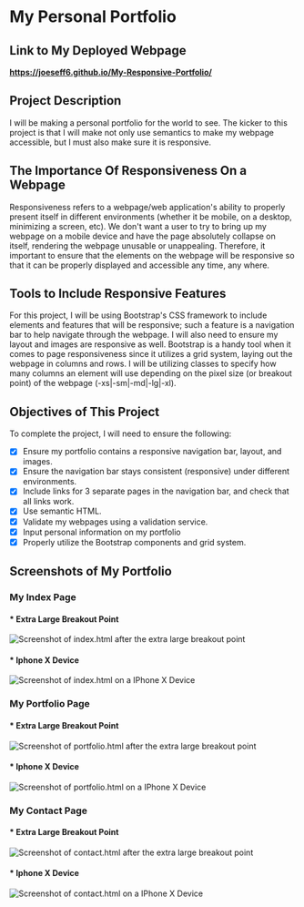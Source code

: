 # My Personal Portfolio

## Link to My Deployed Webpage

**https://joeseff6.github.io/My-Responsive-Portfolio/**
## Project Description

I will be making a personal portfolio for the world to see. The kicker to this project is that I will make not only use semantics to make my webpage accessible, but I must also make sure it is responsive.

## The Importance Of Responsiveness On a Webpage

Responsiveness refers to a webpage/web application's ability to properly present itself in different environments (whether it be mobile, on a desktop, minimizing a screen, etc). We don't want a user to try to bring up my webpage on a mobile device and have the page absolutely collapse on itself, rendering the webpage unusable or unappealing. Therefore, it important to ensure that the elements on the webpage will be responsive so that it can be properly displayed and accessible any time, any where.

## Tools to Include Responsive Features

For this project, I will be using Bootstrap's CSS framework to include elements and features that will be responsive; such a feature is a navigation bar to help navigate through the webpage. I will also need to ensure my layout and images are responsive as well. 
Bootstrap is a handy tool when it comes to page responsiveness since it utilizes a grid system, laying out the webpage in columns and rows. I will be utilizing classes to specify how many columns an element will use depending on the pixel size (or breakout point) of the webpage (-xs|-sm|-md|-lg|-xl).

## Objectives of This Project

To complete the project, I will need to ensure the following:

- [x] Ensure my portfolio contains a responsive navigation bar, layout, and images.
- [x] Ensure the navigation bar stays consistent (responsive) under different environments.
- [x] Include links for 3 separate pages in the navigation bar, and check that all links work.
- [x] Use semantic HTML.
- [x] Validate my webpages using a validation service.
- [x] Input personal information on my portfolio
- [x] Properly utilize the Bootstrap components and grid system.

## Screenshots of My Portfolio

### My Index Page

#### * Extra Large Breakout Point

![Screenshot of index.html after the extra large breakout point](/Assets/Images/index1.PNG)

#### * Iphone X Device
![Screenshot of index.html on a IPhone X Device](/Assets/Images/index2.PNG)

### My Portfolio Page

#### * Extra Large Breakout Point

![Screenshot of portfolio.html after the extra large breakout point](/Assets/Images/portfolio1.PNG)
#### * Iphone X Device

![Screenshot of portfolio.html on a IPhone X Device ](/Assets/Images/portfolio2.PNG)

### My Contact Page

#### * Extra Large Breakout Point

![Screenshot of contact.html after the extra large breakout point](/Assets/Images/contact1.PNG)

#### * Iphone X Device
![Screenshot of contact.html on a IPhone X Device ](/Assets/Images/contact2.PNG)


